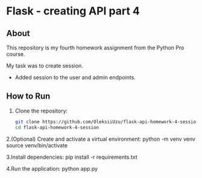 # Flask - creating API part 4

## About

This repository is my fourth homework assignment from the Python Pro course. 

My task was to create session.

 - Added session to the user and admin endpoints.

## How to Run

1. Clone the repository:  
   ```bash
   git clone https://github.com/OleksiiUzu/flask-api-homework-4-session.git
   cd flask-api-homework-4-session
2.(Optional) Create and activate a virtual environment:
  python -m venv venv
  source venv/bin/activate

3.Install dependencies:
  pip install -r requirements.txt

4.Run the application:
  python app.py
